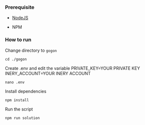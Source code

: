 ### Prerequisite

- [NodeJS](https://nodejs.org/en/)

- NPM



### How to run

Change directory to ```gogon```

```shell
cd ./gogon
```

Create .env and edit the variable
PRIVATE_KEY=YOUR PRIVATE KEY
INERY_ACCOUNT=YOUR INERY ACCOUNT

```shell
nano .env
```

Install dependencies

```shell
npm install
```

Run the script

```
npm run solution
```
